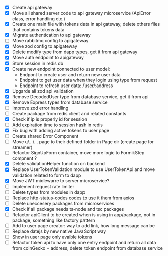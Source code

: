 - [x] Create api gateway
- [x] Move all shared server code to api gateway microservice (ApiError class, error handling etc.)
- [x] Create one main file with tokens data in api gateway, delete others files that contains tokens data
- [x] Migrate authentication to api gateway
- [ ] Move rabbitmq config to apigateway
- [x] Move zod config to apigateway
- [x] Delete modify type from dapp types, get it from api gateway
- [x] Move auth endpoint to apigateway
- [x] Store session in redis db
- [x] Create new endpoint connected to user model:
  - Endpont to create user and return new user data
  - Endpoint to get user data when they login using type from request
  - Endpoint to refresh user data: /user/:address
- [x] Upgarde all zod api validation
- [x] Remove DecodedUser type from database service, get it from api
- [x] Remove Express types from database service
- [ ] Improve zod error handling
- [ ] Create package from redis client and related constants
- [x] Check if ip is properly id for session
- [ ] Add expiration time to session hash in redis
- [x] Fix bug with adding active tokens to user page
- [ ] Create shared Error Component
- [ ] Move u/.../... page to their defined folder in Page dir (create page for streamer)
- [ ] Refactor SignUpForm container, move more logic to FormikStep compnent ?
- [x] Delete validationHelper function on backend
- [x] Replace UserTokenValidation module to use UserTokenApi and move validation related to form to dapp
- [x] Move JWT midlewarre to server microservice?
- [ ] Implement request rate limiter
- [ ] Delete types from modules in dapp
- [ ] Replace http-status-codes codes to use it them from axios
- [ ] Delete uneccesery packages from microservices
- [x] Check if all package needs ts-node and tsc packages
- [ ] Refactor apiClient to be created when is using in app/package, not in package, something like factory pattern
- [ ] Add to user page creator: way to add link, how long message can be
- [ ] Replace datejs by new native JavaScript way
- [ ] Show in user page only avaible tokens
- [ ] Refactor token api to have only one entry endpoint and return all data from coinGecko + address, delete token endpoint from database service
